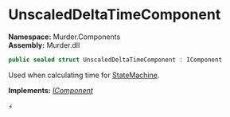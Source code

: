 # UnscaledDeltaTimeComponent

**Namespace:** Murder.Components \
**Assembly:** Murder.dll

```csharp
public sealed struct UnscaledDeltaTimeComponent : IComponent
```

Used when calculating time for [StateMachine](../../Bang/StateMachines/StateMachine.html).

**Implements:** _[IComponent](../../Bang/Components/IComponent.html)_



⚡